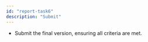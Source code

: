 ```yaml
---
id: "report-task6"
description: "Submit"
---
```


- Submit the final version, ensuring all criteria are met.